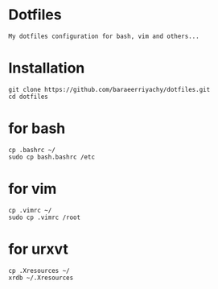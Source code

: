# Dotfiles
```
My dotfiles configuration for bash, vim and others...
```
# Installation
```
git clone https://github.com/baraeerriyachy/dotfiles.git
cd dotfiles
```  
# for bash
```
cp .bashrc ~/
sudo cp bash.bashrc /etc
```

# for vim
```
cp .vimrc ~/
sudo cp .vimrc /root
``` 
# for urxvt
```
cp .Xresources ~/
xrdb ~/.Xresources
```
